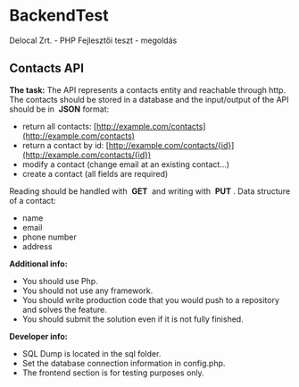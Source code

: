 # BackendTest
Delocal Zrt. - PHP Fejlesztői teszt - megoldás

## Contacts API

**The task:**
The API represents a contacts entity and reachable through http. The contacts should be
stored in a database and the input/output of the API should be in ​ **JSON** ​ format:

- return all contacts: [http://example.com/contacts](http://example.com/contacts)
- return a contact by id: [http://example.com/contacts/{id}](http://example.com/contacts/{id})
- modify a contact (change email at an existing contact...)
- create a contact (all fields are required)

Reading should be handled with ​ **GET** ​ and writing with ​ **PUT** ​.
Data structure of a contact:
- name
- email
- phone number
- address

**Additional info:**
* You should use Php.
* You should not use any framework.
* You should write production code that you would push to a repository and solves the feature.
* You should submit the solution even if it is not fully finished.

**Developer info:**
* SQL Dump is located in the sql folder.
* Set the database connection information in config.php.
* The frontend section is for testing purposes only.